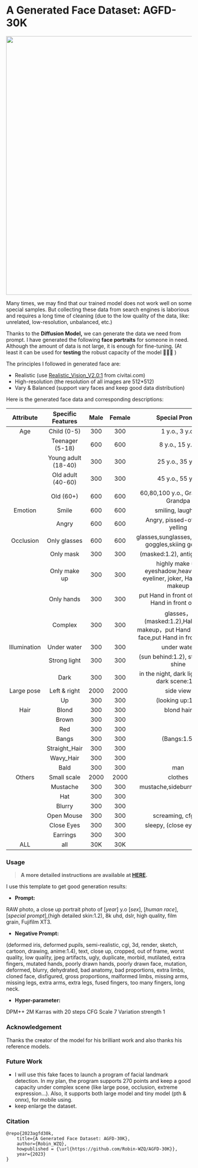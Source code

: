 # A Generated Face Dataset: AGFD-30K

<div align=center>
    <img src=https://github.com/Robin-WZQ/AGFD-30/blob/main/logo.png width="700"/>
</div>

Many times, we may find that our trained model does not work well on some special samples. But collecting these data from search engines is laborious and requires a long time of cleaning (due to the low quality of the data, like: unrelated, low-resolution, unbalanced, etc.)

Thanks to the **Diffusion Model,** we can generate the data we need from prompt. I have generated the following **face portraits** for someone in need. Although the amount of data is not large, it is enough for fine-tuning. (At least it can be used for **testing** the robust capacity of the model 🤣🤣🤣 )

The principles I followed in generated face are:

- Realistic (use [Realistic_Vision_V2.0:1](https://civitai.com/models/4201/realistic-vision-v20) from civitai.com)
- High-resolution (the resolution of all images are 512*512)
- Vary & Balanced (support vary faces and keep good data distribution)

Here is the generated face data and corresponding descriptions:

|  Attribute   |  Specific Features  | Male | Female |                        Special Prompt                        |
| :----------: | :-----------------: | :--: | :----: | :----------------------------------------------------------: |
|     Age      |     Child (0-5)     | 300  |  300   |                        1 y.o., 3 y.o.                        |
|              |   Teenager (5-18)   | 600  |  600   |                       8 y.o., 15 y.o.                        |
|              | Young adult (18-40) | 300  |  300   |                       25 y.o., 35 y.o.                       |
|              |  Old adult (40-60)  | 300  |  300   |                       45 y.o., 55 y.o.                       |
|              |      Old (60+)      | 600  |  600   |               60,80,100 y.o., Grandma，Grandpa               |
|   Emotion    |        Smile        | 600  |  600   |                      smiling, laughing                       |
|              |        Angry        | 600  |  600   |               Angry, pissed-off face, yelling                |
|  Occlusion   |    Only glasses     | 600  |  600   |     glasses,sunglasses,swimming goggles,skiing goggles,      |
|              |      Only mask      | 300  |  300   |                  (masked:1.2), antigas mask                  |
|              |    Only make up     | 300  |  300   | highly make up, eyeshadow,heavy black eyeliner, joker, Halloween makeup |
|              |     Only hands      | 300  |  300   |     put Hand in front of face,put Hand in front of hair      |
|              |       Complex       | 300  |  300   | glasses，(masked:1.2),Halloween makeup，put Hand in front of face,put Hand in front of hair |
| Illumination |     Under water     | 300  |  300   |                         under water                          |
|              |    Strong light     | 300  |  300   |              (sun behind:1.2), strong sun shine              |
|              |        Dark         | 300  |  300   |       in the night, dark light, (very dark scene:1.2)        |
|  Large pose  |    Left & right     | 2000 |  2000  |                          side view                           |
|              |         Up          | 300  |  300   |                       (looking up:1.3)                       |
|     Hair     |        Blond        | 300  |  300   |                          blond hair                          |
|              |        Brown        | 300  |  300   |                                                              |
|              |         Red         | 300  |  300   |                                                              |
|              |        Bangs        | 300  |  300   |                         (Bangs:1.5)                          |
|              |    Straight_Hair    | 300  |  300   |                                                              |
|              |      Wavy_Hair      | 300  |  300   |                                                              |
|              |        Bald         | 300  |  300   |                             man                              |
|    Others    |     Small scale     | 2000 |  2000  |                           clothes                            |
|              |      Mustache       | 300  |  300   |                  mustache,sideburns,goatee                   |
|              |         Hat         | 300  |  300   |                                                              |
|              |       Blurry        | 300  |  300   |                                                              |
|              |     Open Mouse      | 300  |  300   |                      screaming, cfg:15                       |
|              |     Close Eyes      | 300  |  300   |                   sleepy, (close eyes:1.2)                   |
|              |      Earrings       | 300  |  300   |                                                              |
|     ALL      |         all         | 30K  |  30K   |                                                              |


### Usage

> **A more detailed instructions are available at [HERE](https://github.com/Robin-WZQ/AGFD-30K/blob/main/Instructions.md).**

I use this template to get good generation results:

- **Prompt:**

RAW photo, a close up portrait photo of [*year*] y.o [*sex*], [*human race*],[*special prompt*],(high detailed skin:1.2), 8k uhd, dslr, high quality, film grain, Fujifilm XT3.

- **Negative Prompt:**

(deformed iris, deformed pupils, semi-realistic, cgi, 3d, render, sketch, cartoon, drawing, anime:1.4), text, close up, cropped, out of frame, worst quality, low quality, jpeg artifacts, ugly, duplicate, morbid, mutilated, extra fingers, mutated hands, poorly drawn hands, poorly drawn face, mutation, deformed, blurry, dehydrated, bad anatomy, bad proportions, extra limbs, cloned face, disfigured, gross proportions, malformed limbs, missing arms, missing legs, extra arms, extra legs, fused fingers, too many fingers, long neck.

- **Hyper-parameter:**

DPM++ 2M Karras with 20 steps
CFG Scale 7
Variation strength 1

### Acknowledgement

Thanks the creator of the model for his brilliant work and also thanks his reference models. 

### Future Work

- I will use this fake faces to launch a program of facial landmark detection. In my plan, the program supports 270 points and keep a good capacity under complex scene (like large pose, occlusion, extreme expression…). Also, it supports both large model and tiny model (pth & onnx), for mobile using.
- keep enlarge the dataset.

### Citation

```
@repo{2023agfd30k,
    title={A Generated Face Dataset: AGFD-30K},
    author={Robin_WZQ},
    howpublished = {\url{https://github.com/Robin-WZQ/AGFD-30K}},
    year={2023}
}
```


